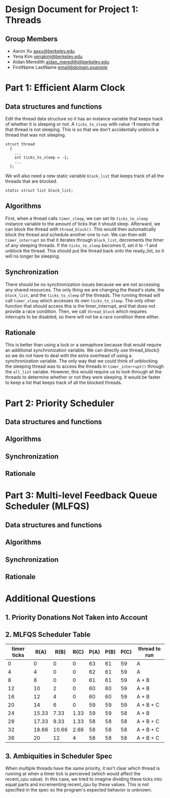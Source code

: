 Design Document for Project 1: Threads
======================================

## Group Members

* Aaron Xu <aaxu@berkeley.edu>
* Yena Kim <yenakim@berkeley.edu>
* Aidan Meredith <aidan_meredith@berkeley.edu>
* FirstName LastName <email@domain.example>


# Part 1: Efficient Alarm Clock

## Data structures and functions

Edit the thread data structure so it has an instance variable that
keeps track of whether it is sleeping or not. A `ticks_to_sleep` with value
**-1** means that that thread is not sleeping. This is so that we don't
accidentally unblock a thread that was not sleeping.

```
struct thread
  {
    ...
    int ticks_to_sleep = -1;
    ...
  };
```

We will also need a new static variable `block_list` that keeps track of
all the threads that are blocked.

`static struct list block_list;`


## Algorithms

First, when a thread calls `timer_sleep`, we can set its `ticks_to_sleep`
instance variable to the amount of ticks that it should sleep. Afterward,
we can block the thread with `thread_block()`. This would then automatically
block the thread and schedule another one to run. We can then edit
`timer_interrupt` so that it iterates through `block_list`, decrements the timer
of any sleeping threads. If the `ticks_to_sleep` becomes 0, set it to -1 and
unblock the thread. This should put the thread back onto the ready_list,
so it will no longer be sleeping.


## Synchronization

There should be no synchronization issues because we are not accessing any
shared resources. The only thing we are changing the thead's state, the
`block_list`, and the `ticks_to_sleep` of the threads. The running thread will
call `timer_sleep` which accesses its own `ticks_to_sleep`. The only other
function that should access this is the timer_interrupt, and that does not
provide a race condition. Then, we call `thread_block` which requires
interrupts to be disabled, so there will not be a race condition there either.

## Rationale

This is better than using a lock or a semaphore because that would require an
additional synchronization variable. We can directly use thread_block() so we
do not have to deal with the extra overhead of using a synchronization variable.
The only way that we could think of unblocking the sleeping thread was to
access the threads in `timer_interrupt()` through the `all_list` variabe.
However, this would require us to look through all the threads to determine
whether or not they were sleeping. It would be faster to keep a list that keeps
track of all the blocked threads.

# Part 2: Priority Scheduler

## Data structures and functions

## Algorithms

## Synchronization

## Rationale

# Part 3: Multi-level Feedback Queue Scheduler (MLFQS)

## Data structures and functions

## Algorithms

## Synchronization

## Rationale

# Additional Questions

## 1. Priority Donations Not Taken into Account

## 2. MLFQS Scheduler Table

timer ticks | R(A) | R(B) | R(C) | P(A) | P(B) | P(C) | thread to run
------------|------|------|------|------|------|------|--------------
 0          | 0    | 0    | 0    | 63   | 61   | 59   | A
 4          | 4    | 0    | 0    | 62   | 61   | 59   | A
 8          | 8    | 0    | 0    | 61   | 61   | 59   | A + B
12          | 10   | 2    | 0    | 60   | 60   | 59   | A + B
16          | 12   | 4    | 0    | 60   | 60   | 59   | A + B
20          | 14   | 6    | 0    | 59   | 59   | 59   | A + B + C
24          | 15.33| 7.33 | 1.33 | 59   | 59   | 58   | A + B
28          | 17.33| 9.33 | 1.33 | 58   | 58   | 58   | A + B + C
32          | 18.66| 10.66| 2.66 | 58   | 58   | 58   | A + B + C
36          | 20   | 12   |  4   | 58   | 58   | 58   | A + B + C

## 3. Ambiquities in Scheduler Spec

When multiple threads have the same priority, it isn't clear which thread is running at when a timer tick is perceived (which would affect the recent_cpu value). In this case, we tried to imagine dividing these ticks into equal parts and incrementing recent_cpu by these values.  This is not specified in the spec so the program's expected behavior is unknown.
